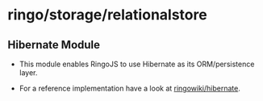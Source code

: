 # ringo/storage/relationalstore

## Hibernate Module

* This module enables RingoJS to use Hibernate as its ORM/persistence layer.
* For a reference implementation have a look at [ringowiki/hibernate][ref-impl].

  [ref-impl]: http://github.com/ringo/ringowiki/tree/hibernate